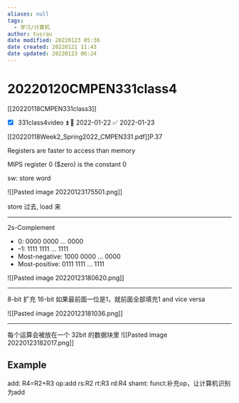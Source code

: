 ```yaml
---
aliases: null
tags:
  - 学习/计算机
author: tusrau
date modified: 20220123 05:36
date created: 20220121 11:43
date updated: 20220123 06:24
---
```


# 20220120CMPEN331class4

[[20220118CMPEN331class3]]
- [x] 331class4video ⏫ 📅 2022-01-22 ✅ 2022-01-23

[[20220118Week2_Spring2022_CMPEN331.pdf]]P.37

Registers are faster to access than memory

MIPS register 0 ($zero) is the constant 0

sw: store word

![[Pasted image 20220123175501.png]]

store 过去, load 来

---

 2s-Complement
 
 - 0: 0000 0000 … 0000
 - –1: 1111 1111 … 1111
 - Most-negative: 1000 0000 … 0000
 - Most-positive: 0111 1111 … 1111

![[Pasted image 20220123180620.png]]

---
8-bit 扩充 16-bit
如果最前面一位是1，就前面全部填充1 and vice versa

![[Pasted image 20220123181036.png]]

 ---

 每个运算会被放在一个 32bit 的数据块里
 ![[Pasted image 20220123182017.png]]

## Example

 add: R4=R2+R3
 op:add
 rs:R2
 rt:R3
 rd:R4
 shamt:
 funct:补充op，让计算机识别为add
